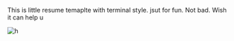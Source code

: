 This is little resume temaplte with terminal style. jsut for fun. Not bad. Wish it can help u

![h](https://user-images.githubusercontent.com/12653147/46087876-cf05d800-c1dd-11e8-942d-dcd6a27b15e8.gif)

